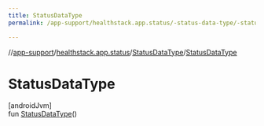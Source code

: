 ```yaml
---
title: StatusDataType
permalink: /app-support/healthstack.app.status/-status-data-type/-status-data-type.html

---
```

//[app-support](../../../index.html)/[healthstack.app.status](../index.html)/[StatusDataType](index.html)/[StatusDataType](-status-data-type.html)



# StatusDataType



[androidJvm]\
fun [StatusDataType](-status-data-type.html)()




